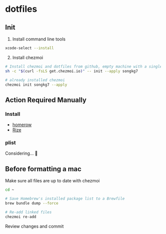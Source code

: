 # dotfiles

## Init

1. Install command line tools

```bash
xcode-select --install
```

2. Install chezmoi

```bash
# Install chezmoi and dotfiles from github, empty machine with a single command
sh -c "$(curl -fsLS get.chezmoi.io)" -- init --apply songkg7
```

```bash
# already installed chezmoi
chezmoi init songkg7 --apply
```

## Action Required Manually

### Install

- [homerow](https://www.homerow.app/)
- [Rize](https://rize.io/)

### plist

Considering... 🤔

## Before formatting a mac

Make sure all files are up to date with chezmoi

```bash
cd ~

# Save Homebrew's installed package list to a Brewfile
brew bundle dump --force

# Re-add linked files
chezmoi re-add
```

Review changes and commit

